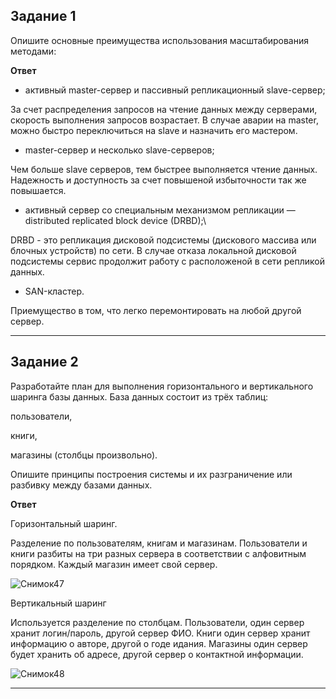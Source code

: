 Задание 1
---
Опишите основные преимущества использования масштабирования методами:

**Ответ**

* активный master-сервер и пассивный репликационный slave-сервер;

За счет распределения запросов на чтение данных между серверами, скорость выполнения запросов возрастает. В случае аварии на master, можно быстро переключиться на slave и назначить его мастером.

* master-сервер и несколько slave-серверов;

Чем больше slave серверов, тем быстрее выполняется чтение данных. Надежность и доступность за счет повышеной избыточности так же повышается.

* активный сервер со специальным механизмом репликации — distributed replicated block device (DRBD);\

DRBD - это репликация дисковой подсистемы (дискового массива или блочных устройств) по сети. В случае отказа локальной дисковой подсистемы сервис продолжит работу с расположеной в сети репликой данных.

* SAN-кластер.

Приемущество в том, что легко перемонтировать на любой другой сервер.

***

Задание 2
---

Разработайте план для выполнения горизонтального и вертикального шаринга базы данных. База данных состоит из трёх таблиц:

пользователи,

книги,

магазины (столбцы произвольно).

Опишите принципы построения системы и их разграничение или разбивку между базами данных.

**Ответ**

Горизонтальный шаринг.

Разделение по пользователям, книгам и магазинам. Пользователи и книги разбиты на три разных сервера в соответствии с алфовитным порядком. Каждый магазин имеет свой сервер.

![Снимок47](https://github.com/AlexanderSchelokov/Replication-and-scaling.-Part-2--hw/assets/121572590/e744648d-ad53-41be-8286-0dfb90eaf4c1)


Вертикальный шаринг

Используется разделение по столбцам. Пользователи, один сервер хранит логин/пароль, другой сервер ФИО. Книги один сервер хранит информацию о авторе, другой о годе идания. Магазины один сервер будет хранить об адресе, другой сервер о контактной информации.

![Снимок48](https://github.com/AlexanderSchelokov/Replication-and-scaling.-Part-2--hw/assets/121572590/0798c1f6-b330-4cef-86bb-033a75f6ab89)

***





